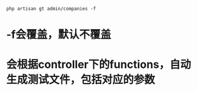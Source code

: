 ```
php artisan gt admin/companies -f
```

# -f会覆盖，默认不覆盖
# 会根据controller下的functions，自动生成测试文件，包括对应的参数
